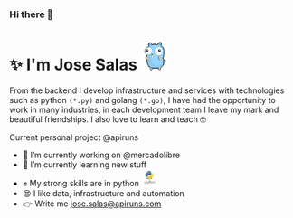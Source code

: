 ### Hi there 👋 
# ✨  I'm Jose Salas <img src="images/go.gif" height="50"> 

From the backend I develop infrastructure and services with technologies such as python `(*.py)` and golang `(*.go)`, 
I have had the opportunity to work in many industries, in each development team I leave my mark and beautiful friendships. I also love to learn and teach 🤓

Current personal project @apiruns


- 🔭 I’m currently working on @mercadolibre
- 🌱 I’m currently learning new stuff
- ✊ My strong skills are in python <img src="images/python.png" height="30">
- 😍 I like data, infrastructure and automation
- 👉 Write me jose.salas@apiruns.com
